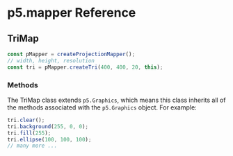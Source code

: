 # p5.mapper Reference

## TriMap

```javascript
const pMapper = createProjectionMapper();
// width, height, resolution
const tri = pMapper.createTri(400, 400, 20, this);
```

### Methods
The TriMap class extends `p5.Graphics`, which means this class inherits all of the methods associated with the `p5.Graphics` object. For example:

```javascript
tri.clear();
tri.background(255, 0, 0);
tri.fill(255);
tri.ellipse(100, 100, 100);
// many more ...
```
